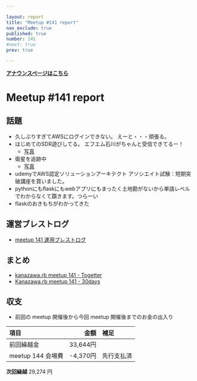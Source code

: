 ```yaml
---

layout: report
title: "Meetup #141 report"
nav_exclude: true
published: true
number: 141
#next: true
prev: true

---
```


<div style="text-align: left;"><a href="/141"><strong>アナウンスページはこちら</strong></a></div>

# Meetup #141 report

## 話題

* 久しぶりすぎてAWSにログインできない。 えーと・・・頑張る。
* はじめてのSDR遊びしてる。 エフエム石川がちゃんと受信できてるー！
  + [写真](https://x.com/Yukimitsu_Izawa/status/1791694530846306388)
* 衛星を追跡中
  + [写真](https://x.com/Yukimitsu_Izawa/status/1791706894198808741)
* udemyでAWS認定ソリューションアーキテクト アソシエイト試験：短期突破講座を買いました。
* pythonにもflaskにもwebアプリにもまったく土地勘がないから単語レベルでわからなくて躓きます。つらーい
* flaskのおきもちがわかってきた

## 運営ブレストログ

* [meetup 141 運用ブレストログ](https://github.com/kanazawarb/meetup/wiki/meetup-141-%E9%81%8B%E7%94%A8%E3%83%96%E3%83%AC%E3%82%B9%E3%83%88%E3%83%AD%E3%82%B0)

## まとめ

* [kanazawa.rb meetup 141 - Togetter](https://togetter.com/li/2369730)
* [Kanazawa.rb meetup 141 - 30days](https://30d.jp/kzrb/129)

## 収支

* 前回の meetup 開催後から今回 meetup 開催後までのお金の出入り

| 項目             |金額         |補足                                               |
|:---------------|------------:|:--------------------------------------------------|
| 前回繰越金          |  33,644円 |                   |
| meetup 144 会場費 | -4,370円 | 先行支払済                                           |

**次回繰越**  29,274 円
